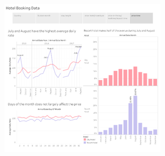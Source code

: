 ![Alt text](https://github.com/Hemant-1Kumar/Tableau-Projects/blob/9d38c7255f7230634b9d2cb6ea58a9d96e9fed82/Hotel%20Booking%20and%20Cancelation/Dashboard.png)

